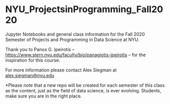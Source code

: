# NYU_ProjectsinProgramming_Fall2020

Jupyter Notebooks and general class information for the Fall 2020 Semester of Projects and Programming in Data Science at NYU.   

Thank you to Panos G. Ipeirotis – https://www.stern.nyu.edu/faculty/bio/panagiotis-ipeirotis – for the inspiration for this course.  

For more information please contact Alex Siegman at alex.siegman@nyu.edu   

*Please note that a new repo will be created for each semester of this class as the content, just as the field of data science, is ever evolving. Students, make sure you are in the right place. 
